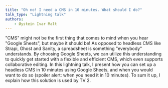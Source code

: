 ```yaml
---
title: "Oh no! I need a CMS in 10 minutes. What should I do?"
talk_type: "Lightning talk"
authors:
    - Øystein Ivar Malt
---
```

"CMS" might not be the first thing that comes to mind when you hear "Google Sheets", but maybe it should be! As opposed to headless CMS like Strapi, Ghost and Sanity, a spreadsheet is something "everybody" understands. By choosing Google Sheets, we can utilize this understanding to quickly get started with a flexible and efficient CMS, which even supports collaborative editing. In this lightning talk, I present how you can set up a headless CMS in 10 minutes using Google Sheets, and when you would want to do so (spoiler alert: when you need it in 10 minutes). To sum it up, I explain how this solution is used by TV 2.
